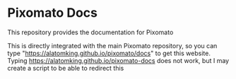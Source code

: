 # Pixomato Docs
This repository provides the documentation for Pixomato

This is directly integrated with the main Pixomato repository, so you can type "https://alatomking.github.io/pixomato/docs" to get this website.
Typing https://alatomking.github.io/pixomato-docs does not work, but I may create a script to be able to redirect this
